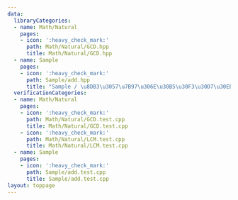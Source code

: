 ```yaml
---
data:
  libraryCategories:
  - name: Math/Natural
    pages:
    - icon: ':heavy_check_mark:'
      path: Math/Natural/GCD.hpp
      title: Math/Natural/GCD.hpp
  - name: Sample
    pages:
    - icon: ':heavy_check_mark:'
      path: Sample/add.hpp
      title: "Sample / \u8DB3\u3057\u7B97\u306E\u30B5\u30F3\u30D7\u30EB"
  verificationCategories:
  - name: Math/Natural
    pages:
    - icon: ':heavy_check_mark:'
      path: Math/Natural/GCD.test.cpp
      title: Math/Natural/GCD.test.cpp
    - icon: ':heavy_check_mark:'
      path: Math/Natural/LCM.test.cpp
      title: Math/Natural/LCM.test.cpp
  - name: Sample
    pages:
    - icon: ':heavy_check_mark:'
      path: Sample/add.test.cpp
      title: Sample/add.test.cpp
layout: toppage
---
```

